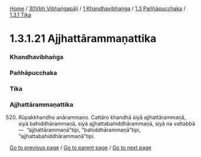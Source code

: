 
[Home](/) / [30Vbh Vibhaṅgapāḷi](/tipitaka/30Vbh.md) / [1 Khandhavibhaṅga](/tipitaka/30Vbh/1.md) / [1.3 Pañhāpucchaka](/tipitaka/30Vbh/1/1.3.md) / [1.3.1 Tika](/tipitaka/30Vbh/1/1.3/1.3.1.md)

# 1.3.1.21 Ajjhattārammaṇattika

### Khandhavibhaṅga

### Pañhāpucchaka

### Tika

### Ajjhattārammaṇattika

520. Rūpakkhandho anārammaṇo. Cattāro khandhā siyā ajjhattārammaṇā, siyā bahiddhārammaṇā, siyā ajjhattabahiddhārammaṇā, siyā na vattabbā—  “ajjhattārammaṇā”tipi, “bahiddhārammaṇā”tipi, “ajjhattabahiddhārammaṇā”tipi.

[Go to previous page](/tipitaka/30Vbh/1/1.3/1.3.1/1.3.1.20.md) / [Go to parent page](/tipitaka/30Vbh/1/1.3/1.3.1.md) / [Go to next page](/tipitaka/30Vbh/1/1.3/1.3.1/1.3.1.22.md)


